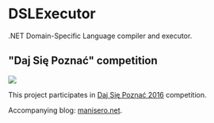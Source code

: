 # DSLExecutor
.NET Domain-Specific Language compiler and executor.

## "Daj Się Poznać" competition

![](http://manisero.net/wp-content/uploads/2016/02/DSP2016-logo-RGB-color-2.png)

This project participates in [Daj Się Poznać 2016](http://dajsiepoznac.pl) competition.

Accompanying blog: [manisero.net](http://manisero.net/).
